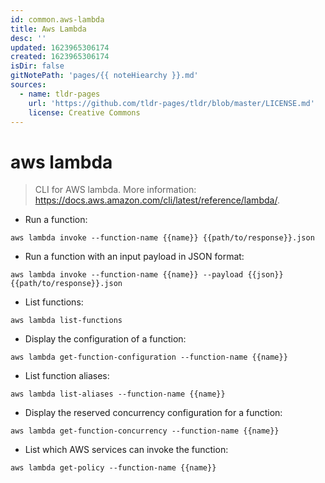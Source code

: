 ```yaml
---
id: common.aws-lambda
title: Aws Lambda
desc: ''
updated: 1623965306174
created: 1623965306174
isDir: false
gitNotePath: 'pages/{{ noteHiearchy }}.md'
sources:
  - name: tldr-pages
    url: 'https://github.com/tldr-pages/tldr/blob/master/LICENSE.md'
    license: Creative Commons
---
```

# aws lambda

> CLI for AWS lambda.
> More information: <https://docs.aws.amazon.com/cli/latest/reference/lambda/>.

- Run a function:

`aws lambda invoke --function-name {{name}} {{path/to/response}}.json`

- Run a function with an input payload in JSON format:

`aws lambda invoke --function-name {{name}} --payload {{json}} {{path/to/response}}.json`

- List functions:

`aws lambda list-functions`

- Display the configuration of a function:

`aws lambda get-function-configuration --function-name {{name}}`

- List function aliases:

`aws lambda list-aliases --function-name {{name}}`

- Display the reserved concurrency configuration for a function:

`aws lambda get-function-concurrency --function-name {{name}}`

- List which AWS services can invoke the function:

`aws lambda get-policy --function-name {{name}}`


